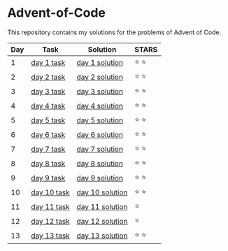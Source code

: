 # Advent-of-Code
This repository contains my solutions for the problems of Advent of Code.

Day | Task | Solution | STARS |
------------ | ------------ | ------------- | ------------- |
1 |[day 1 task](https://github.com/DjolenceTipic/Advent-of-Code/tree/master/aof-2019/day-1) |[day 1 solution](https://github.com/DjolenceTipic/Advent-of-Code/blob/master/aof-2019/day-1/Program.cs) | :star: :star: |
2 |[day 2 task](https://github.com/DjolenceTipic/Advent-of-Code/tree/master/aof-2019/day-2) |[day 2 solution](https://github.com/DjolenceTipic/Advent-of-Code/blob/master/aof-2019/day-2/Program.cs) | :star: :star: |
3 |[day 3 task](https://github.com/DjolenceTipic/Advent-of-Code/tree/master/aof-2019/day-3) |[day 3 solution](https://github.com/DjolenceTipic/Advent-of-Code/blob/master/aof-2019/day-3/Program.cs) | :star: :star: |
4 |[day 4 task](https://github.com/DjolenceTipic/Advent-of-Code/tree/master/aof-2019/day-4) |[day 4 solution](https://github.com/DjolenceTipic/Advent-of-Code/blob/master/aof-2019/day-4/Program.cs) | :star: :star: |
5 |[day 5 task](https://github.com/DjolenceTipic/Advent-of-Code/tree/master/aof-2019/day-5) |[day 5 solution](https://github.com/DjolenceTipic/Advent-of-Code/blob/master/aof-2019/day-5/Program.cs) | :star: :star: |
6 |[day 6 task](https://github.com/DjolenceTipic/Advent-of-Code/tree/master/aof-2019/day-6) |[day 6 solution](https://github.com/DjolenceTipic/Advent-of-Code/blob/master/aof-2019/day-6/Program.cs) | :star: :star: |
7 |[day 7 task](https://github.com/DjolenceTipic/Advent-of-Code/tree/master/aof-2019/day-7) |[day 7 solution](https://github.com/DjolenceTipic/Advent-of-Code/blob/master/aof-2019/day-7/Program.cs) | :star: :star: |
8 |[day 8 task](https://github.com/DjolenceTipic/Advent-of-Code/tree/master/aof-2019/day-8) |[day 8 solution](https://github.com/DjolenceTipic/Advent-of-Code/blob/master/aof-2019/day-8/Program.cs) | :star: :star: |
9 |[day 9 task](https://github.com/DjolenceTipic/Advent-of-Code/tree/master/aof-2019/day-9) |[day 9 solution](https://github.com/DjolenceTipic/Advent-of-Code/blob/master/aof-2019/day-9/Program.cs) | :star: :star: |
10 |[day 10 task](https://github.com/DjolenceTipic/Advent-of-Code/tree/master/aof-2019/day-10) |[day 10 solution](https://github.com/DjolenceTipic/Advent-of-Code/blob/master/aof-2019/day-10/Program.cs) | :star: :star: |
11 |[day 11 task](https://github.com/DjolenceTipic/Advent-of-Code/tree/master/aof-2019/day-11) |[day 11 solution](https://github.com/DjolenceTipic/Advent-of-Code/blob/master/aof-2019/day-10/Program.cs) |:star:  |
12 |[day 12 task](https://github.com/DjolenceTipic/Advent-of-Code/tree/master/aof-2019/day-12) |[day 12 solution](https://github.com/DjolenceTipic/Advent-of-Code/blob/master/aof-2019/day-12/Program.cs) | :star: |
13 |[day 13 task](https://github.com/DjolenceTipic/Advent-of-Code/tree/master/aof-2019/day-13) |[day 13 solution](https://github.com/DjolenceTipic/Advent-of-Code/blob/master/aof-2019/day-13/Program.cs) | :star: :star: |